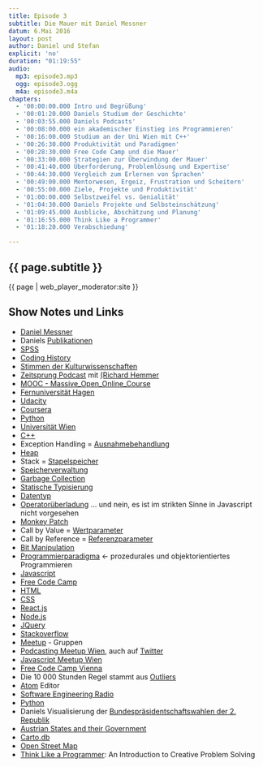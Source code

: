 ```yaml
---
title: Episode 3
subtitle: Die Mauer mit Daniel Messner
datum: 6.Mai 2016
layout: post
author: Daniel und Stefan
explicit: 'no'
duration: "01:19:55"
audio:
  mp3: episode3.mp3
  ogg: episode3.ogg
  m4a: episode3.m4a
chapters:
  - '00:00:00.000 Intro und Begrüßung'
  - '00:01:20.000 Daniels Studium der Geschichte'
  - '00:03:55.000 Daniels Podcasts'
  - '00:08:00.000 ein akademischer Einstieg ins Programmieren'
  - '00:16:00.000 Studium an der Uni Wien mit C++'
  - '00:26:30.000 Produktivität und Paradigmen'
  - '00:28:30.000 Free Code Camp und die Mauer'
  - '00:33:00.000 Strategien zur Überwindung der Mauer'
  - '00:41:40.000 Überforderung, Problemlösung und Expertise'
  - '00:44:30.000 Vergleich zum Erlernen von Sprachen'
  - '00:49:00.000 Mentorwesen, Ergeiz, Frustration und Scheitern'
  - '00:55:00.000 Ziele, Projekte und Produktivität'
  - '01:00:00.000 Selbstzweifel vs. Genialität'
  - '01:04:30.000 Daniels Projekte und Selbsteinschätzung'
  - '01:09:45.000 Ausblicke, Abschätzung und Planung'
  - '01:16:55.000 Think Like a Programmer'
  - '01:18:20.000 Verabschiedung'

---
```


## {{ page.subtitle }}

{{ page | web_player_moderator:site }}

## Show Notes und Links

* [Daniel Messner](https://twitter.com/meszner)
* Daniels [Publikationen](http://codinghistory.com/publikationen/)
* [SPSS](http://www-01.ibm.com/software/at/analytics/spss/)
* [Coding History](http://codinghistory.com/)
* [Stimmen der Kulturwissenschaften](http://stimmen.univie.ac.at/)
* [Zeitsprung Podcast](http://www.zeitsprung.fm/) mit [(Richard Hemmer](https://twitter.com/stormgrass)
* [MOOC - Massive_Open_Online_Course](https://de.wikipedia.org/wiki/Massive_Open_Online_Course)
* [Fernuniversität Hagen](https://www.fernuni-hagen.de/)
* [Udacity](http://de.udacity.com/)
* [Coursera](https://www.coursera.org/)
* [Python](https://www.python.org/)
* [Universität Wien](https://www.univie.ac.at/)
* [C++](https://de.wikipedia.org/wiki/C%2B%2B)
* Exception Handling = [Ausnahmebehandlung](https://de.wikipedia.org/wiki/Ausnahmebehandlung)
* [Heap](https://de.wikipedia.org/wiki/Heap_(Datenstruktur))
* Stack = [Stapelspeicher](https://de.wikipedia.org/wiki/Stapelspeicher)
* [Speicherverwaltung](https://de.wikipedia.org/wiki/Speicherverwaltung)
* [Garbage Collection](https://de.wikipedia.org/wiki/Garbage_Collection)
* [Statische Typisierung](https://de.wikipedia.org/wiki/Statische_Typisierung)
* [Datentyp](https://de.wikipedia.org/wiki/Datentyp)
* [Operatorüberladung](https://de.wikipedia.org/wiki/%C3%9Cberladen#Operator.C3.BCberladung) ... und nein, es ist im strikten Sinne in Javascript nicht vorgesehen
* [Monkey Patch](https://en.wikipedia.org/wiki/Monkey_patch)
* Call by Value = [Wertparameter](https://de.wikipedia.org/wiki/Wertparameter)
* Call by Reference = [Referenzparameter](https://de.wikipedia.org/wiki/Referenzparameter)
* [Bit Manipulation](https://en.wikipedia.org/wiki/Bit_manipulation)
* [Programmierparadigma](https://de.wikipedia.org/wiki/Programmierparadigma) <- prozedurales und objektorientiertes Programmieren
* [Javascript](https://de.wikipedia.org/wiki/JavaScript)
* [Free Code Camp](https://www.freecodecamp.com/)
* [HTML](https://de.wikipedia.org/wiki/Hypertext_Markup_Language)
* [CSS](https://de.wikipedia.org/wiki/Cascading_Style_Sheets)
* [React.js](https://facebook.github.io/react/)
* [Node.js](https://de.wikipedia.org/wiki/Node.js)
* [JQuery](https://de.wikipedia.org/wiki/JQuery)
* [Stackoverflow](http://stackoverflow.com/)
* [Meetup](http://www.meetup.com/de-DE/) - Gruppen
* [Podcasting Meetup Wien](http://www.meetup.com/de-DE/Podcasting-Meetup-Osterreich/), auch auf [Twitter](http://twitter.com/podcasterei)
* [Javascript Meetup Wien](http://www.meetup.com/de-DE/viennajs/)
* [Free Code Camp Vienna](http://www.meetup.com/de-DE/Free-Code-Camp-Vienna/)
* Die 10 000 Stunden Regel stammt aus [Outliers](https://en.wikipedia.org/wiki/Outliers_(book))
* [Atom](https://atom.io/) Editor
* [Software Engineering Radio](http://www.se-radio.net/)
* [Python](https://www.python.org/)
* Daniels Visualisierung der [Bundespräsidentschaftswahlen der 2. Republik](http://codinghistory.com/bpw16/)
* [Austrian States and their Government](https://medium.com/@meszner/austrian-states-and-their-governments-7a0374dc3660#.gmw274w3y)
* [Carto.db](https://cartodb.com/)
* [Open Street Map](https://www.openstreetmap.org/)
* [Think Like a Programmer](http://www.amazon.de/Think-Like-Programmer-Introduction-Creative/dp/1593274246): An Introduction to Creative Problem Solving
